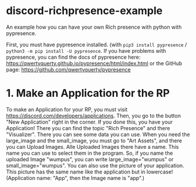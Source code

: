 # discord-richpresence-example
An example how you can have your own Rich presence with python with pypresence.

First, you must have pypresence installed. (with `pip3 install pypresence` / `python3 -m pip install -U pypresence`.
If you have problems with pypresence, you can find the docs of pypresence here: https://qwertyquerty.github.io/pypresence/html/index.html
or the GitHub page: https://github.com/qwertyquerty/pypresence

# 1. Make an Application for the RP

To make an Application for your RP, you must visit https://discord.com/developers/applications.
Then, you go to the button "New Application" right in the corner. If you done this, you have your Application!
There you can find the topic "Rich Presence" and there "Visualizer". There you can see some data you can use.
When you need the large_image and the small_image, you must go to "Art Assets", and there you can Upload Images.
Alle Uploaded Images there have a name. This name you can use to select them in the program.
So, if you name the uploaded Image "wumpus", you can write large_image="wumpus" or small_image="wumpus".
You can also use the picture of your application. This picture has the same name like the application but in lowercase! (Application name: "App", then the Image name is "app".)
